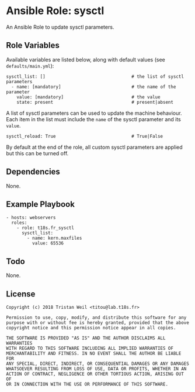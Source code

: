 # Ansible Role: sysctl

An Ansible Role to update sysctl parameters.

## Role Variables

Available variables are listed below, along with default values (see `defaults/main.yml`):

    sysctl_list: []                                 # the list of sysctl parameters
      - name: [mandatory]                           # the name of the parameter
        value: [mandatory]                          # the value
        state: present                              # present|absent

A list of sysctl parameters can be used to update the machine behaviour.
Each item in the list must include the `name` of the sysctl parameter and its `value`.

    sysctl_reload: True                             # True|False

By default at the end of the role, all custom sysctl parameters are applied but this can be turned off.

## Dependencies

None.

## Example Playbook

    - hosts: webservers
      roles:
        - role: t18s.fr_sysctl
          sysctl_list:
            - name: kern.maxfiles
              value: 65536

## Todo

None.

## License

```
Copyright (c) 2018 Tristan Weil <titou@lab.t18s.fr>

Permission to use, copy, modify, and distribute this software for any
purpose with or without fee is hereby granted, provided that the above
copyright notice and this permission notice appear in all copies.

THE SOFTWARE IS PROVIDED "AS IS" AND THE AUTHOR DISCLAIMS ALL WARRANTIES
WITH REGARD TO THIS SOFTWARE INCLUDING ALL IMPLIED WARRANTIES OF
MERCHANTABILITY AND FITNESS. IN NO EVENT SHALL THE AUTHOR BE LIABLE FOR
ANY SPECIAL, DIRECT, INDIRECT, OR CONSEQUENTIAL DAMAGES OR ANY DAMAGES
WHATSOEVER RESULTING FROM LOSS OF USE, DATA OR PROFITS, WHETHER IN AN
ACTION OF CONTRACT, NEGLIGENCE OR OTHER TORTIOUS ACTION, ARISING OUT OF
OR IN CONNECTION WITH THE USE OR PERFORMANCE OF THIS SOFTWARE.
```
